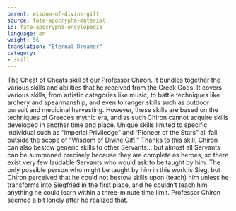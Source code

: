 ```yaml
---
parent: wisdom-of-divine-gift
source: fate-apocrypha-material
id: fate-apocrypha-encylopedia
language: en
weight: 56
translation: "Eternal Dreamer"
category:
- skill
---
```


The Cheat of Cheats skill of our Professor Chiron. It bundles together the various skills and abilities that he received from the Greek Gods. It covers various skills, from artistic categories like music, to battle techniques like archery and spearmanship, and even to ranger skills such as outdoor pursuit and medicinal harvesting.
However, these skills are based on the techniques of Greece’s mythic era, and as such Chiron cannot acquire skills developed in another time and place. Unique skills limited to specific individual such as “Imperial Priviledge” and “Pioneer of the Stars” all fall outside the scope of “Wisdom of Divine Gift.”
Thanks to this skill, Chiron can also bestow generic skills to other Servants… but almost all Servants can be summoned precisely because they are complete as heroes, so there exist very few laudable Servants who would ask to be taught by him.
The only possible person who might be taught by him in this work is Sieg, but Chiron perceived that he could not bestow skills upon (teach) him unless he transforms into Siegfried in the first place, and he couldn’t teach him anything he could learn within a three-minute time limit.
Professor Chiron seemed a bit lonely after he realized that.
